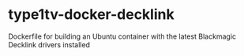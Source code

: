 # type1tv-docker-decklink
Dockerfile for building an Ubuntu container with the latest Blackmagic Decklink drivers installed
